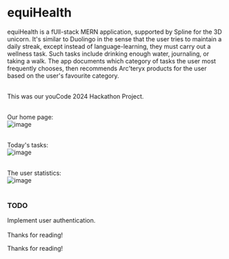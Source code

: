 # equiHealth
equiHealth is a fUll-stack MERN application, supported by Spline for the 3D unicorn. It's similar to Duolingo in the sense that the user tries to maintain a daily streak, except instead of language-learning, they must carry out a wellness task. Such tasks include drinking enough water, journaling, or taking a walk. The app documents which category of tasks the user most frequently chooses, then recommends Arc'teryx products for the user based on the user's favourite category.
<br>
<br>

This was our youCode 2024 Hackathon Project.
<br>
<br>

Our home page:
<br>
![image](https://github.com/zayan-sheikh/equihealth/assets/115388743/d76276d5-58c6-4cb9-9488-ba995de7334d)
<br>
<br>

Today's tasks:
<br>
![image](https://github.com/zayan-sheikh/equihealth/assets/115388743/5ae3a364-31b4-4528-85f6-280d94e0e181)
<br>
<br>

The user statistics:
<br>
![image](https://github.com/zayan-sheikh/equihealth/assets/115388743/9bbe3d9f-e196-4978-a724-d08c805f72ad)
<br>
<br>
### TODO
Implement user authentication.
<br>
<br>
Thanks for reading!

Thanks for reading!
